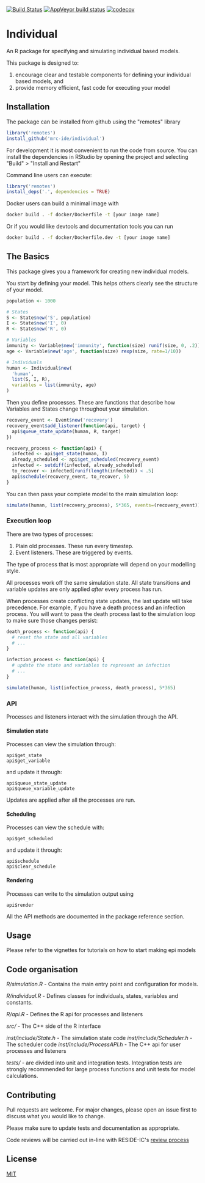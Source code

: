 <!-- badges: start -->
[![Build Status](https://travis-ci.org/mrc-ide/individual.svg?branch=master)](https://travis-ci.org/mrc-ide/individual) [![AppVeyor build status](https://ci.appveyor.com/api/projects/status/github/mrc-ide/individual?branch=master&svg=true)](https://ci.appveyor.com/project/mrc-ide/indiviudal) [![codecov](https://codecov.io/github/mrc-ide/individual/branch/master/graphs/badge.svg)](https://codecov.io/github/mrc-ide/individual)
<!-- badges: end -->

# Individual

An R package for specifying and simulating individual based models.

This package is designed to:

  1. encourage clear and testable components for defining your individual based 
models, and
  2. provide memory efficient, fast code for executing your model

## Installation

The package can be installed from github using the "remotes" library

```R
library('remotes')
install_github('mrc-ide/individual')
```

For development it is most convenient to run the code from source. You can
install the dependencies in RStudio by opening the project and selecting "Build" > "Install and Restart"

Command line users can execute:

```R
library('remotes')
install_deps('.', dependencies = TRUE)
```

Docker users can build a minimal image with

```bash
docker build . -f docker/Dockerfile -t [your image name]
```

Or if you would like devtools and documentation tools you can run

```bash
docker build . -f docker/Dockerfile.dev -t [your image name]
```

## The Basics

This package gives you a framework for creating new individual models.

You start by defining your model. This helps others clearly see the structure of
your model.

```R
population <- 1000

# States
S <- State$new('S', population)
I <- State$new('I', 0)
R <- State$new('R', 0)

# Variables
immunity <- Variable$new('immunity', function(size) runif(size, 0, .2))
age <- Variable$new('age', function(size) rexp(size, rate=1/10))

# Individuals
human <- Individual$new(
  'human',
  list(S, I, R),
  variables = list(immunity, age)
)
```

Then you define processes. These are functions that describe how Variables and
States change throughout your simulation.

```R
recovery_event <- Event$new('recovery')
recovery_event$add_listener(function(api, target) {
  api$queue_state_update(human, R, target)
})

recovery_process <- function(api) {
  infected <- api$get_state(human, I)
  already_scheduled <- api$get_scheduled(recovery_event)
  infected <- setdiff(infected, already_scheduled) 
  to_recover <- infected[runif(length(infected)) < .5]
  api$schedule(recovery_event, to_recover, 5)
}
```

You can then pass your complete model to the main simulation loop:

```R
simulate(human, list(recovery_process), 5*365, events=(recovery_event))
```

### Execution loop

There are two types of processes:

1. Plain old processes. These run every timestep.
1. Event listeners. These are triggered by events.

The type of process that is most appropriate will depend on your modelling
style.

All processes work off the same simulation state. All state transitions and
variable updates are only applied *after* every process has run.

When processes create conflicting state updates, the last update will take
precedence. For example, if you have a death process and an infection process.
You will want to pass the death process last to the simulation loop to make sure
those changes persist:

```R
death_process <- function(api) {
  # reset the state and all variables
  # ...
}

infection_process <- function(api) {
  # update the state and variables to represent an infection
  # ...
}

simulate(human, list(infection_process, death_process), 5*365)
```

### API

Processes and listeners interact with the simulation through the API.

#### Simulation state

Processes can view the simulation through:

```
api$get_state
api$get_variable
```

and update it through:

```
api$queue_state_update
api$queue_variable_update
```

Updates are applied after all the processes are run.

#### Scheduling

Processes can view the schedule with:

```
api$get_scheduled
```

and update it through:

```
api$schedule
api$clear_schedule
```

#### Rendering

Processes can write to the simulation output using

```
api$render
```

All the API methods are documented in the package reference section.

## Usage

Please refer to the vignettes for tutorials on how to start making
epi models

## Code organisation

*R/simulation.R* - Contains the main entry point and configuration for models.

*R/individual.R* - Defines classes for individuals, states, variables and constants.

*R/api.R* - Defines the R api for processes and listeners

*src/* - The C++ side of the R interface

*inst/include/State.h* - The simulation state code
*inst/include/Scheduler.h* - The scheduler code
*inst/include/ProcessAPI.h* - The C++ api for user processes and listeners

*tests/* - are divided into unit and integration tests. Integration tests are
strongly recommended for large process functions and unit tests for model
calculations.

## Contributing

Pull requests are welcome. For major changes, please open an issue first to
discuss what you would like to change.

Please make sure to update tests and documentation as appropriate.

Code reviews will be carried out in-line with RESIDE-IC's [review
process](https://reside-ic.github.io/articles/pull-requests/)

## License
[MIT](https://choosealicense.com/licenses/mit/)
